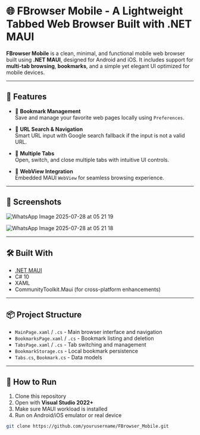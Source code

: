 # 🌐 FBrowser Mobile - A Lightweight Tabbed Web Browser Built with .NET MAUI

**FBrowser Mobile** is a clean, minimal, and functional mobile web browser built using **.NET MAUI**, designed for Android and iOS. It includes support for **multi-tab browsing**, **bookmarks**, and a simple yet elegant UI optimized for mobile devices.

---

## 🚀 Features

- 🔖 **Bookmark Management**  
  Save and manage your favorite web pages locally using `Preferences`.

- 🧭 **URL Search & Navigation**  
  Smart URL input with Google search fallback if the input is not a valid URL.

- 📑 **Multiple Tabs**  
  Open, switch, and close multiple tabs with intuitive UI controls.

- 🧭 **WebView Integration**  
  Embedded MAUI `WebView` for seamless browsing experience.

---

## 📱 Screenshots
![WhatsApp Image 2025-07-28 at 05 21 19](https://github.com/user-attachments/assets/dd706cb9-1270-4659-a8c6-e538dca1ffde)

![WhatsApp Image 2025-07-28 at 05 21 18](https://github.com/user-attachments/assets/834004c0-f39a-458c-a4a2-ae5d14ccbc8c)


---

## 🛠️ Built With

- [.NET MAUI](https://learn.microsoft.com/en-us/dotnet/maui/)  
- C# 10  
- XAML  
- CommunityToolkit.Maui (for cross-platform enhancements)

---

## 📦 Project Structure

- `MainPage.xaml` / `.cs` - Main browser interface and navigation
- `BookmarksPage.xaml` / `.cs` - Bookmark listing and deletion
- `TabsPage.xaml` / `.cs` - Tab switching and management
- `BookmarkStorage.cs` - Local bookmark persistence
- `Tabs.cs`, `Bookmark.cs` - Data models

---

## 🔧 How to Run

1. Clone this repository
2. Open with **Visual Studio 2022+**
3. Make sure MAUI workload is installed
4. Run on Android/iOS emulator or real device

```bash
git clone https://github.com/yourusername/FBrowser_Mobile.git

